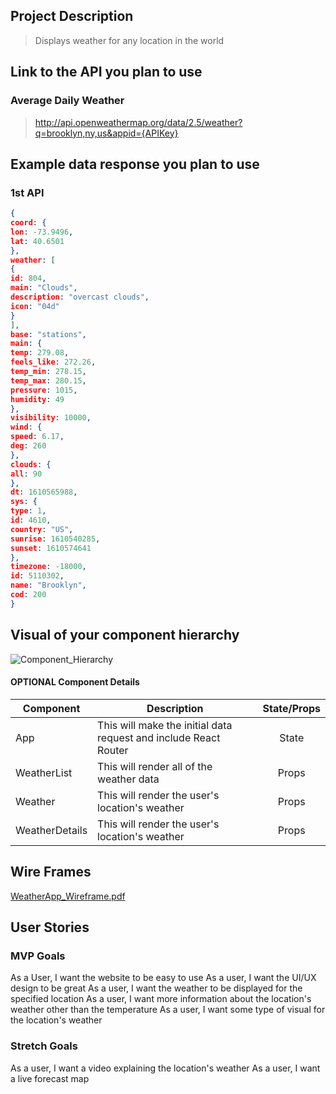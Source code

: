 ## Project Description 
> Displays weather for any location in the world

## Link to the API you plan to use
### Average Daily Weather
> http://api.openweathermap.org/data/2.5/weather?q=brooklyn,ny,us&appid={APIKey}
## Example data response you plan to use

### 1st API
```json
{
coord: {
lon: -73.9496,
lat: 40.6501
},
weather: [
{
id: 804,
main: "Clouds",
description: "overcast clouds",
icon: "04d"
}
],
base: "stations",
main: {
temp: 279.08,
feels_like: 272.26,
temp_min: 278.15,
temp_max: 280.15,
pressure: 1015,
humidity: 49
},
visibility: 10000,
wind: {
speed: 6.17,
deg: 260
},
clouds: {
all: 90
},
dt: 1610565988,
sys: {
type: 1,
id: 4610,
country: "US",
sunrise: 1610540285,
sunset: 1610574641
},
timezone: -18000,
id: 5110302,
name: "Brooklyn",
cod: 200
}
```

## Visual of your component hierarchy
![Component_Hierarchy](https://media.git.generalassemb.ly/user/31948/files/5e07ab80-55b3-11eb-84e9-e161904de694)

#### OPTIONAL Component Details
| Component | Description | State/Props
| --- | --- | :---: |
| App | This will make the initial data request and include React Router | State |
| WeatherList | This will render all of the weather data | Props |
| Weather| This will render the user's location's weather | Props |
| WeatherDetails| This will render the user's location's weather | Props |

## Wire Frames
[WeatherApp_Wireframe.pdf](https://git.generalassemb.ly/SEIR-1130/project-2/files/3728/WeatherApp_Wireframe.pdf)

## User Stories

### MVP Goals
As a User, I want the website to be easy to use
As a user, I want the UI/UX design to be great
As a user, I want the weather to be displayed for the specified location
As a user, I want more information about the location's weather other than the temperature
As a user, I want some type of visual for the location's weather

### Stretch Goals
As a user, I want a video explaining the location's weather
As a user, I want a live forecast map

